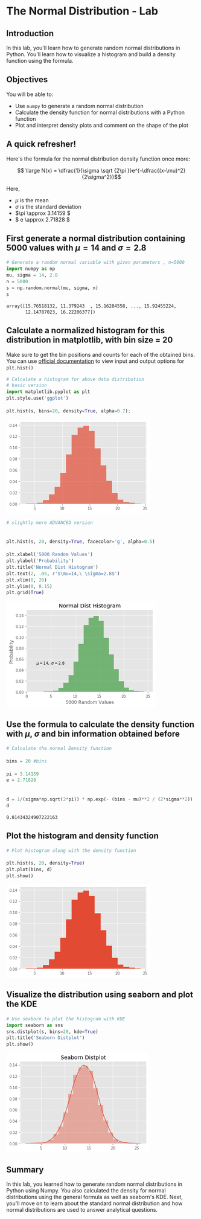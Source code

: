 
# The Normal Distribution - Lab

## Introduction

In this lab, you'll learn how to generate random normal distributions in Python. You'll learn how to visualize a histogram and build a density function using the formula. 

## Objectives
You will be able to:

* Use `numpy` to generate a random normal distribution
* Calculate the density function for normal distributions with a Python function
* Plot and interpret density plots and comment on the shape of the plot

## A quick refresher! 

Here's the formula for the normal distribution density function once more:

$$ \large N(x) = \dfrac{1}{\sigma \sqrt {2\pi }}e^{-\dfrac{(x-\mu)^2}{2\sigma^2}}$$

Here, 
- $\mu$ is the mean
- $\sigma$ is the standard deviation
- $\pi \approx 3.14159 $ 
- $ e \approx 2.71828 $


## First generate a normal distribution containing 5000 values with $\mu=14$ and $\sigma = 2.8$


```python
# Generate a random normal variable with given parameters , n=5000
import numpy as np
mu, sigma = 14, 2.8
n = 5000
s = np.random.normal(mu, sigma, n)
s
```




    array([15.76518132, 11.379243  , 15.16284558, ..., 15.92455224,
           12.14787023, 16.22206377])



## Calculate a normalized histogram for this distribution in matplotlib, with bin size = 20

Make sure to get the bin positions and counts for each of the obtained bins. You can use [official documentation](https://matplotlib.org/api/_as_gen/matplotlib.pyplot.hist.html) to view input and output options for `plt.hist()`


```python
# Calculate a histogram for above data distribution
# basic version
import matplotlib.pyplot as plt
plt.style.use('ggplot')

plt.hist(s, bins=20, density=True, alpha=0.7);
```


![png](output_6_0.png)



```python
# slightly more ADVANCED version


plt.hist(s, 20, density=True, facecolor='g', alpha=0.5)

plt.xlabel('5000 Random Values')
plt.ylabel('Probability')
plt.title('Normal Dist Histogram')
plt.text(2, .05, r'$\mu=14,\ \sigma=2.8$')
plt.xlim(0, 26)
plt.ylim(0, 0.15)
plt.grid(True)

```


![png](output_7_0.png)


## Use the formula to calculate the density function with $\mu$, $\sigma$ and bin information obtained before


```python
# Calculate the normal Density function 

bins = 20 #bins

pi = 3.14159 
e = 2.71828


d = 1/(sigma*np.sqrt(2*pi)) * np.exp(- (bins - mu)**2 / (2*sigma**2))
d
```




    0.01434324907222163



## Plot the histogram and density function


```python
# Plot histogram along with the density function

plt.hist(s, 20, density=True)
plt.plot(bins, d)
plt.show()
```


![png](output_11_0.png)


## Visualize the distribution using seaborn and plot the KDE


```python
# Use seaborn to plot the histogram with KDE
import seaborn as sns
sns.distplot(s, bins=20, kde=True)
plt.title('Seaborn Distplot')
plt.show()
```


![png](output_13_0.png)


## Summary

In this lab, you learned how to generate random normal distributions in Python using Numpy. You also calculated the density for normal distributions using the general formula as well as seaborn's KDE. Next, you'll move on to learn about the standard normal distribution and how normal distributions are used to answer analytical questions.

